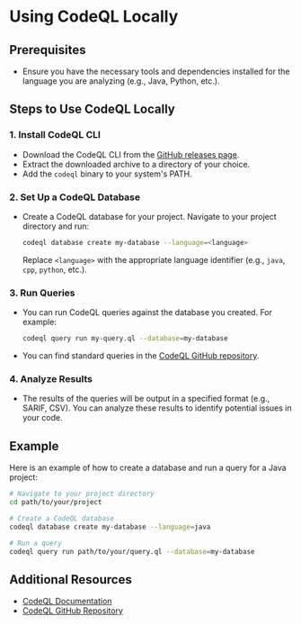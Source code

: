 # Using CodeQL Locally

## Prerequisites

- Ensure you have the necessary tools and dependencies installed for the language you are analyzing (e.g., Java, Python, etc.).

## Steps to Use CodeQL Locally

### 1. Install CodeQL CLI

- Download the CodeQL CLI from the [GitHub releases page](https://github.com/github/codeql-cli-binaries/releases).
- Extract the downloaded archive to a directory of your choice.
- Add the `codeql` binary to your system's PATH.

### 2. Set Up a CodeQL Database

- Create a CodeQL database for your project. Navigate to your project directory and run:
  ```sh
  codeql database create my-database --language=<language>
  ```
  Replace `<language>` with the appropriate language identifier (e.g., `java`, `cpp`, `python`, etc.).

### 3. Run Queries

- You can run CodeQL queries against the database you created. For example:
  ```sh
  codeql query run my-query.ql --database=my-database
  ```
- You can find standard queries in the [CodeQL GitHub repository](https://github.com/github/codeql).

### 4. Analyze Results

- The results of the queries will be output in a specified format (e.g., SARIF, CSV). You can analyze these results to identify potential issues in your code.

## Example

Here is an example of how to create a database and run a query for a Java project:

```sh
# Navigate to your project directory
cd path/to/your/project

# Create a CodeQL database
codeql database create my-database --language=java

# Run a query
codeql query run path/to/your/query.ql --database=my-database
```

## Additional Resources

- [CodeQL Documentation](https://codeql.github.com/docs/)
- [CodeQL GitHub Repository](https://github.com/github/codeql)